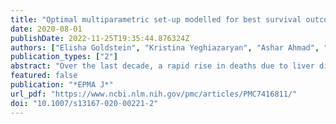```yaml
---
title: "Optimal multiparametric set-up modelled for best survival outcomes in palliative treatment of liver malignancies: unsupervised machine learning and 3 PM recommendations"
date: 2020-08-01
publishDate: 2022-11-25T19:35:44.876324Z
authors: ["Elisha Goldstein", "Kristina Yeghiazaryan", "Ashar Ahmad", "Frank A. Giordano", "Holger Fröhlich", "Olga Golubnitschaja"]
publication_types: ["2"]
abstract: "Over the last decade, a rapid rise in deaths due to liver disease has been observed especially amongst young people. Nowadays liver disease accounts for approximately 2 million deaths per year worldwide: 1 million due to complications of cirrhosis and 1 million due to viral hepatitis and hepatocellular carcinoma. Besides primary liver malignancies, almost all solid tumours are capable to spread metastases to the liver, in particular, gastrointestinal cancers, breast and genitourinary cancers, lung cancer, melanomas and sarcomas. A big portion of liver malignancies undergo palliative care. To this end, the paradigm of the palliative care in the liver cancer management is evolving from “just end of the life” care to careful evaluation of all aspects relevant for the survivorship. In the presented study, an evidence-based approach has been taken to target molecular pathways and subcellular components for modelling most optimal conditions with the longest survival rates for patients diagnosed with advanced liver malignancies who underwent palliative treatments. We developed an unsupervised machine learning (UML) approach to robustly identify patient subgroups based on estimated survival curves for each individual patient and each individual potential biomarker. UML using consensus hierarchical clustering of biomarker derived risk profiles resulted into 3 stable patient subgroups. There were no significant differences in age, gender, therapy, diagnosis or comorbidities across clusters. Survival times across clusters differed significantly. Furthermore, several of the biomarkers demonstrated highly significant pairwise differences between clusters after correction for multiple testing, namely, “comet assay” patterns of classes I, III, IV and expression rates of calgranulin A (S100), SOD2 and profilin—all measured ex vivo in circulating leucocytes. Considering worst, intermediate and best survival curves with regard to identified clusters and corresponding patterns of parameters measured, clear differences were found for “comet assay” and S100 expression patterns. In conclusion, multi-faceted cancer control within the palliative care of liver malignancies is crucial for improved disease outcomes including individualised patient profiling, predictive models and implementation of corresponding cost-effective risks mitigating measures detailed in the paper. The “proof-of-principle” model is presented."
featured: false
publication: "*EPMA J*"
url_pdf: "https://www.ncbi.nlm.nih.gov/pmc/articles/PMC7416811/"
doi: "10.1007/s13167-020-00221-2"
---
```


